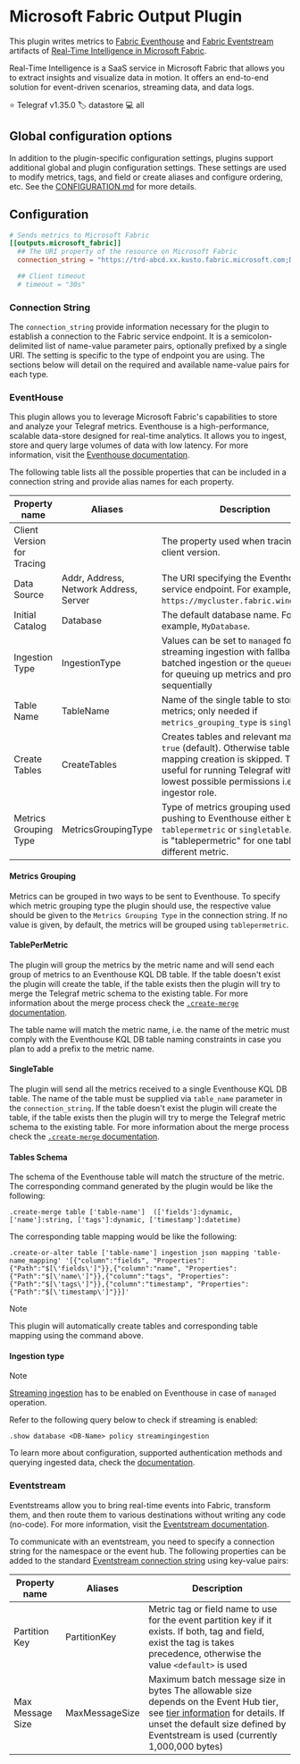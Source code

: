 # Microsoft Fabric Output Plugin

This plugin writes metrics to [Fabric Eventhouse][eventhouse] and [Fabric Eventstream][eventstream] artifacts of [Real-Time Intelligence in Microsoft Fabric][fabric].

Real-Time Intelligence is a SaaS service in Microsoft Fabric that allows you to extract insights and visualize data in motion. It offers an end-to-end solution for event-driven scenarios, streaming data, and data logs. 

⭐ Telegraf v1.35.0
🏷️ datastore
💻 all

[eventhouse]: https://learn.microsoft.com/fabric/real-time-intelligence/eventhouse
[eventstream]: https://learn.microsoft.com/fabric/real-time-intelligence/event-streams/overview?tabs=enhancedcapabilities
[fabric]: https://learn.microsoft.com/fabric/real-time-intelligence/overview

## Global configuration options <!-- @/docs/includes/plugin_config.md -->

In addition to the plugin-specific configuration settings, plugins support
additional global and plugin configuration settings. These settings are used to
modify metrics, tags, and field or create aliases and configure ordering, etc.
See the [CONFIGURATION.md][CONFIGURATION.md] for more details.

[CONFIGURATION.md]: ../../../docs/CONFIGURATION.md#plugins

## Configuration

```toml @sample.conf
# Sends metrics to Microsoft Fabric
[[outputs.microsoft_fabric]]
  ## The URI property of the resource on Microsoft Fabric
  connection_string = "https://trd-abcd.xx.kusto.fabric.microsoft.com;Database=kusto_eh;Table Name=telegraf_dump;Key=value"

  ## Client timeout
  # timeout = "30s"
```

### Connection String

The `connection_string` provide information necessary for the plugin to
establish a connection to the Fabric service endpoint. It is a
semicolon-delimited list of name-value parameter pairs, optionally prefixed by
a single URI. The setting is specific to the type of endpoint you are using.
The sections below will detail on the required and available name-value pairs
for each type.

### EventHouse

This plugin allows you to leverage Microsoft Fabric's capabilities to store and
analyze your Telegraf metrics. Eventhouse is a high-performance, scalable
data-store designed for real-time analytics. It allows you to ingest, store and
query large volumes of data with low latency. For more information, visit the
[Eventhouse documentation][eventhousedocs].

The following table lists all the possible properties that can be included in a
connection string and provide alias names for each property.

| Property name | Aliases | Description |
|---|---|---|
| Client Version for Tracing | | The property used when tracing the client version. |
| Data Source | Addr, Address, Network Address, Server | The URI specifying the Eventhouse service endpoint. For example, `https://mycluster.fabric.windows.net`. |
| Initial Catalog | Database | The default database name. For example, `MyDatabase`. |
| Ingestion Type | IngestionType | Values can be set to `managed` for streaming ingestion with fallback to batched ingestion or the `queued` method for queuing up metrics and process sequentially |
| Table Name | TableName | Name of the single table to store all the metrics; only needed if `metrics_grouping_type` is `singletable` |
| Create Tables | CreateTables | Creates tables and relevant mapping if `true` (default). Otherwise table and mapping creation is skipped. This is useful for running Telegraf with the lowest possible permissions i.e. table ingestor role. |
| Metrics Grouping Type | MetricsGroupingType | Type of metrics grouping used when pushing to Eventhouse either being `tablepermetric` or `singletable`. Default is "tablepermetric" for one table per different metric.|

[eventhousedocs]: https://learn.microsoft.com/fabric/real-time-intelligence/eventhouse

#### Metrics Grouping

Metrics can be grouped in two ways to be sent to Eventhouse. To specify
which metric grouping type the plugin should use, the respective value should be
given to the `Metrics Grouping Type` in the connection string. If no value is
given, by default, the metrics will be grouped using `tablepermetric`.

#### TablePerMetric

The plugin will group the metrics by the metric name and will send each group
of metrics to an Eventhouse KQL DB table. If the table doesn't exist the
plugin will create the table, if the table exists then the plugin will try to
merge the Telegraf metric schema to the existing table. For more information
about the merge process check the [`.create-merge` documentation][create-merge].

The table name will match the metric name, i.e. the name of the metric must
comply with the Eventhouse KQL DB table naming constraints in case you plan
to add a prefix to the metric name.

[create-merge]: https://learn.microsoft.com/kusto/management/create-merge-tables-command?view=microsoft-fabric

#### SingleTable

The plugin will send all the metrics received to a single Eventhouse KQL DB
table. The name of the table must be supplied via `table_name` parameter in the
`connection_string`. If the table doesn't exist the plugin will create the
table, if the table exists then the plugin will try to merge the Telegraf metric
schema to the existing table. For more information about the merge process check
the [`.create-merge` documentation][create-merge].

#### Tables Schema

The schema of the Eventhouse table will match the structure of the metric.
The corresponding command generated by the plugin would be like the following:

```kql
.create-merge table ['table-name']  (['fields']:dynamic, ['name']:string, ['tags']:dynamic, ['timestamp']:datetime)
```

The corresponding table mapping would be like the following:

```kql
.create-or-alter table ['table-name'] ingestion json mapping 'table-name_mapping' '[{"column":"fields", "Properties":{"Path":"$[\'fields\']"}},{"column":"name", "Properties":{"Path":"$[\'name\']"}},{"column":"tags", "Properties":{"Path":"$[\'tags\']"}},{"column":"timestamp", "Properties":{"Path":"$[\'timestamp\']"}}]'
```

> [!NOTE]
> This plugin will automatically create tables and corresponding table mapping
> using the command above.

#### Ingestion type

> [!NOTE]
> [Streaming ingestion][streaming] has to be enabled on Eventhouse in case of
> `managed` operation.

Refer to the following query below to check if streaming is enabled:

```kql
.show database <DB-Name> policy streamingingestion
```

To learn more about configuration, supported authentication methods and querying
ingested data, check the [documentation][ethdocs].

[streaming]: https://learn.microsoft.com/azure/data-explorer/ingest-data-streaming?tabs=azure-portal%2Ccsharp
[ethdocs]: https://learn.microsoft.com/azure/data-explorer/ingest-data-telegraf

### Eventstream

Eventstreams allow you to bring real-time events into Fabric, transform them,
and then route them to various destinations without writing any code (no-code).
For more information, visit the [Eventstream documentation][eventstream_docs].

To communicate with an eventstream, you need to specify a connection string for
the namespace or the event hub. The following properties can be added to the
standard [Eventstream connection string][ecs] using key-value pairs:

| Property name | Aliases | Description |
|---|---|---|
| Partition Key | PartitionKey | Metric tag or field name to use for the event partition key if it exists. If both, tag and field, exist the tag is takes precedence, otherwise the value `<default>` is used |
| Max Message Size| MaxMessageSize | Maximum batch message size in bytes The allowable size depends on the Event Hub tier, see [tier information][tiers] for details. If unset the default size defined by Eventstream is used (currently 1,000,000 bytes) |

[eventstream_docs]: https://learn.microsoft.com/fabric/real-time-intelligence/event-streams/overview?tabs=enhancedcapabilities
[ecs]: https://learn.microsoft.com/azure/event-hubs/event-hubs-get-connection-string
[tiers]: https://learn.microsoft.com/azure/event-hubs/event-hubs-quotas#basic-vs-standard-vs-premium-vs-dedicated-tiers
